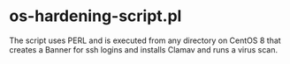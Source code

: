 # os-hardening-script.pl
The script uses PERL and is executed from any directory on CentOS 8 that creates a Banner for ssh logins and installs Clamav and runs a virus scan.
